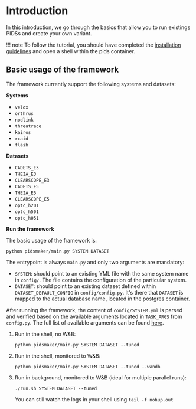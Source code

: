 # Introduction

In this introduction, we go through the basics that allow you to run existings PIDSs and create your own variant.

!!! note
    To follow the tutorial, you should have completed the [installation guidelines](./ten-minute-install.md) and open a shell within the pids container.

## Basic usage of the framework

The framework currently support the following systems and datasets:

**Systems**

- `velox`
- `orthrus`
- `nodlink`
- `threatrace`
- `kairos`
- `rcaid`
- `flash`

**Datasets**

- `CADETS_E3`
- `THEIA_E3`
- `CLEARSCOPE_E3`
- `CADETS_E5`
- `THEIA_E5`
- `CLEARSCOPE_E5`
- `optc_h201`
- `optc_h501`
- `optc_h051`

**Run the framework**

The basic usage of the framework is:

```shell
python pidsmaker/main.py SYSTEM DATASET
```

The entrypoint is always `main.py` and only two arguments are mandatory:

- `SYSTEM`: should point to an existing YML file with the same system name in `config/`. The file contains the configuration of the particular system.
- `DATASET`: should point to an existing dataset defined within `DATASET_DEFAULT_CONFIG` in `config/config.py`. It's there that `DATASET` is mapped to the actual database name, located in the postgres container.

After running the framework, the content of `config/SYSTEM.yml` is parsed and verified based on the available arguments located in `TASK_ARGS` from `config.py`. The full list of available arguments can be found [here](/configuration).

1. Run in the shell, no W&B:
    ```shell
    python pidsmaker/main.py SYSTEM DATASET --tuned
    ```

2. Run in the shell, monitored to W&B:
    ```shell
    python pidsmaker/main.py SYSTEM DATASET --tuned --wandb
    ```

3. Run in background, monitored to W&B (ideal for multiple parallel runs):
    ```shell
    ./run.sh SYSTEM DATASET --tuned
    ```
    You can still watch the logs in your shell using `tail -f nohup.out`


